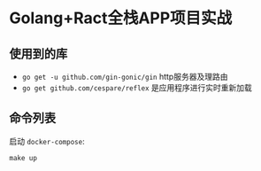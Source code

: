 # Golang+Ract全栈APP项目实战


## 使用到的库
- `go get -u github.com/gin-gonic/gin` http服务器及理路由
- `go get github.com/cespare/reflex` 是应用程序进行实时重新加载

## 命令列表
启动 `docker-compose`:
```
make up
```
